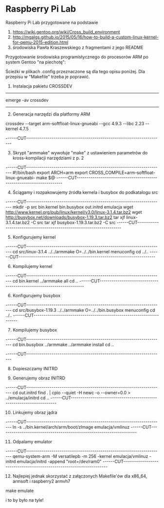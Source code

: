# Raspberry Pi Lab

Raspberry Pi Lab przygotowane na podstawie 
1) https://wiki.gentoo.org/wiki/Cross_build_environment
2) http://mgalgs.github.io/2015/05/16/how-to-build-a-custom-linux-kernel-for-qemu-2015-edition.html
3) środowiska Pawła Kraszewskiego z fragmentami z jego README

Przygotowanie środowiska programistycznego do procesorów ARM po system Gentoo
"na piechotę":

Ścieżki w plikach .config przeznaczone są dla tego opisu poniżej. Dla przepisu
w "Makefile" trzeba je poprawić.

1. Instalacja pakietu CROSSDEV

----------------------------------------------------------------------------

emerge -av crossdev

----------------------------------------------------------------------------

2. Generacja narzędzi dla platformy ARM

crossdev --target arm-softfloat-linux-gnueabi --gcc 4.9.3 --libc 2.23 --kernel 4.7.5

------CUT----------------------------------------------------------------------

3. Skrypt "armmake" wywołuje "make" z ustawieniem parametrów do kross-kompilacji
   narzędziami z p. 2

------CUT----------------------------------------------------------------------
#!/bin/bash
export ARCH=arm
export CROSS_COMPILE=arm-softfloat-linux-gnueabi-
make $@
------CUT----------------------------------------------------------------------

4. Ściągamy i rozpakowujemy źródła kernela i busybox do podkatalogu src

------CUT----------------------------------------------------------------------
mkdir -p src bin.kernel bin.busybox out.initrd emulacja
wget http://www.kernel.org/pub/linux/kernel/v3.0/linux-3.1.4.tar.bz2
wget http://busybox.net/downloads/busybox-1.19.3.tar.bz2
tar xjf linux-3.1.4.tar.bz2 -C src
tar xjf busybox-1.19.3.tar.bz2 -C src
------CUT----------------------------------------------------------------------

5. Konfigurujemy kernel

------CUT----------------------------------------------------------------------
cd src/linux-3.1.4
../../armmake O=../../bin.kernel menuconfig
cd ../..
------CUT----------------------------------------------------------------------

6. Kompilujemy kernel

------CUT----------------------------------------------------------------------
cd bin.kernel
../armmake all
cd ..
------CUT----------------------------------------------------------------------

6. Konfigurujemy busybox

------CUT----------------------------------------------------------------------
cd src/busybox-1.19.3
../../armmake O=../../bin.busybox menuconfig
cd ../..
------CUT----------------------------------------------------------------------

7. Kompilujemy busybox

------CUT----------------------------------------------------------------------
cd bin.busybox
../armmake
../armmake install
cd ..

------CUT----------------------------------------------------------------------

8. Dopieszczamy INITRD

9. Generujemy obraz INITRD

------CUT----------------------------------------------------------------------
cd out.initrd
find . | cpio --quiet -H newc -o --owner=0.0 > ../emulacja/initrd
cd ..
------CUT----------------------------------------------------------------------

10. Linkujemy obraz jądra

------CUT----------------------------------------------------------------------
ln -s ../bin.kernel/arch/arm/boot/zImage emulacja/vmlinuz
------CUT----------------------------------------------------------------------

11. Odpalamy emulator

------CUT----------------------------------------------------------------------
qemu-system-arm -M versatilepb -m 256 -kernel emulacja/vmlinuz -initrd emulacja/initrd -append "root=/dev/ram0"
------CUT----------------------------------------------------------------------

12. Najlepiej jednak skorzystać z załączonych Makefile'ów dla x86_64, armsoft i raspberry2 armvh7

make emulate

i to by było na tyle!
